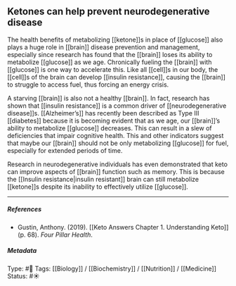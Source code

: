 ## Ketones can help prevent  neurodegenerative disease  # 

The health benefits of metabolizing [[ketone]]s in place of [[glucose]] also plays a huge role in [[brain]] disease prevention and management, especially since research has found that the [[brain]] loses its ability to metabolize [[glucose]] as we age. Chronically fueling the [[brain]] with [[glucose]] is one way to accelerate this. Like all [[cell]]s in our body, the [[cell]]s of the brain can develop [[insulin resistance]], causing the [[brain]] to struggle to access fuel, thus forcing an energy crisis.

A starving [[brain]] is also not a healthy [[brain]]. In fact, research has shown that [[insulin resistance]] is a common driver of [[neurodegenerative disease]]s. [[Alzheimer’s]] has recently been described as Type III [[diabetes]] because it is becoming evident that as we age, our [[brain]]’s ability to metabolize [[glucose]] decreases. This can result in a slew of deficiencies that impair cognitive health. This and other indicators suggest that maybe our [[brain]] should not be only metabolizing [[glucose]] for fuel, especially for extended periods of time.

Research in neurodegenerative individuals has even demonstrated that keto can improve aspects of [[brain]] function such as memory. This is because the [[Insulin resistance|insulin resistant]] brain can still metabolize [[ketone]]s despite its inability to effectively utilize [[glucose]].

___

##### References

- Gustin, Anthony. (2019). [[Keto Answers Chapter 1. Understanding Keto]] (p. 68). _Four Pillar Health_.

##### Metadata

Type: #🔴 
Tags: [[Biology]] / [[Biochemistry]] / [[Nutrition]] / [[Medicine]] 
Status: #☀️ 